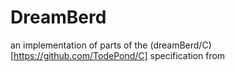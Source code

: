 # DreamBerd
an implementation of parts of the (dreamBerd/C)[https://github.com/TodePond/C] specification from 
